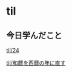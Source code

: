# til

## 今日学んだこと

[til/24](https://github.com/tokiohamamatsu/til/blob/master/%E6%B4%BB%E5%8B%95%E8%A8%98%E9%8C%B2/2021/03/24.md)

[til/和暦を西暦の年に直す](https://github.com/tokiohamamatsu/til/blob/master/VB/%E5%92%8C%E6%9A%A6%E3%82%92%E8%A5%BF%E6%9A%A6%E3%81%AE%E5%B9%B4%E3%81%AB%E7%9B%B4%E3%81%99.md)